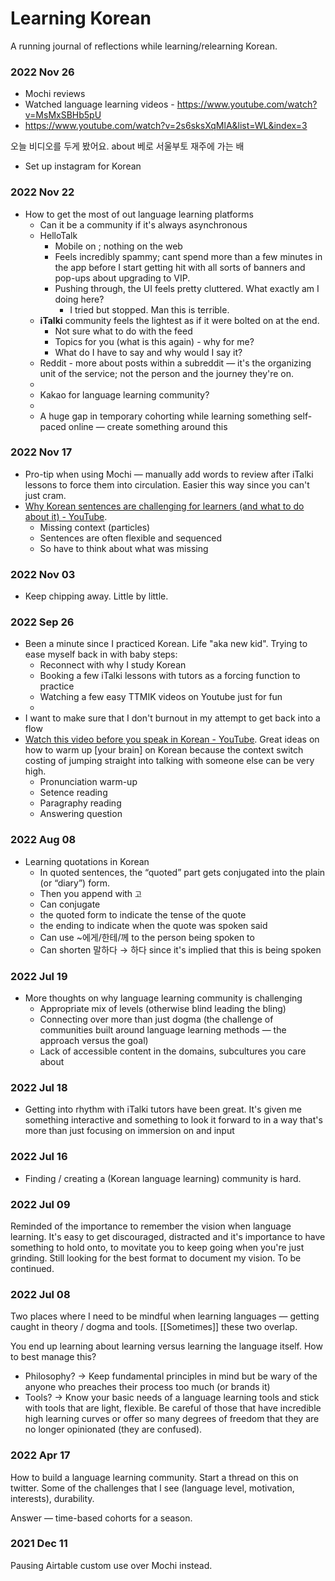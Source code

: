 # Learning Korean 

A running journal of reflections while learning/relearning Korean. 

### 2022 Nov 26
- Mochi reviews 
- Watched language learning videos - https://www.youtube.com/watch?v=MsMxSBHb5pU
- https://www.youtube.com/watch?v=2s6sksXqMlA&list=WL&index=3

오늘 비디오를 두게 봤어요. 
about 베로 서울부토 재주에 가는 배 

- Set up instagram for Korean

### 2022 Nov 22
- How to get the most of out language learning platforms 
   - Can it be a community if it's always asynchronous 
   - HelloTalk
      -  Mobile on ; nothing on the web
      -  Feels incredibly spammy; cant spend more than a few minutes in the app before I start getting hit with all sorts of banners and pop-ups about upgrading to VIP. 
      -  Pushing through, the UI feels pretty cluttered. What exactly am I doing here? 
         - I tried but stopped. Man this is terrible.     
   - **iTalki** community feels the lightest as if it were bolted on at the end. 
      - Not sure what to do with the feed
      - Topics for you (what is this again) - why for me? 
      - What do I have to say and why would I say it? 
   - Reddit - more about posts within a subreddit — it's the organizing unit of the service; not the person and the journey they're on. 
   - 
   - Kakao for language learning community?
   - 
   - A huge gap in temporary cohorting while learning something self-paced online — create something around this

### 2022 Nov 17
- Pro-tip when using Mochi — manually add words to review after iTalki lessons to force them into circulation. Easier this way since you can't just cram.
- [Why Korean sentences are challenging for learners (and what to do about it) - YouTube](https://www.youtube.com/watch?v=hiWIdvcM21o).
   - Missing context (particles) 
   - Sentences are often flexible and sequenced
   - So have to think about what was missing 


### 2022 Nov 03
- Keep chipping away. Little by little.

### 2022 Sep 26
- Been a minute since I practiced Korean. Life "aka new kid". Trying to ease myself back in with baby steps: 
   - Reconnect with why I study Korean
   - Booking a few iTalki lessons with tutors as a forcing function to practice
   - Watching a few easy TTMIK videos on Youtube just for fun 
   - 
- I want to make sure that I don't burnout in my attempt to get back into a flow
- [Watch this video before you speak in Korean - YouTube](https://www.youtube.com/watch?v=LXhvTPXcCV4). Great ideas on how to warm up [your brain] on Korean because the context switch costing of jumping straight into talking with someone else can be very high.
   -  Pronunciation warm-up
   -  Setence reading
   -  Paragraphy reading
   -  Answering question


### 2022 Aug 08

- Learning quotations in Korean 
   -  In quoted sentences, the “quoted” part gets conjugated into the plain (or “diary”) form. 
   -  Then you append with `고`
   -  Can conjugate 
     -  the quoted form to indicate the tense of the quote
     -  the ending to indicate when the quote was spoken said
   -  Can use ~에게/한테/께 to the person being spoken to
   -  Can shorten 말하다 → 하다 since it's implied that this is being spoken



### 2022 Jul 19

- More thoughts on why language learning community is challenging 
  -  Appropriate mix of levels (otherwise blind leading the bling) 
  -  Connecting over more than just dogma (the challenge of communities built around language learning methods — the approach versus the goal)
  -  Lack of accessible content in the domains, subcultures you care about

### 2022 Jul 18
- Getting into rhythm with iTalki tutors have been great. It's given me something interactive and something to look it forward to in a way that's more than just focusing on immersion on and input

### 2022 Jul 16 

- Finding / creating a (Korean language learning) community is hard. 

### 2022 Jul 09 

Reminded of the importance to remember the vision when language learning. It's easy to get discouraged, distracted and it's importance to have something to hold onto, to movitate you to keep going when you're just grinding. Still looking for the best format to document my vision. To be continued. 

### 2022 Jul 08

Two places where I need to be mindful when learning languages — getting caught in theory / dogma and tools. [[Sometimes]] these two overlap. 

You end up learning about learning versus learning the language itself. How to best manage this? 

- Philosophy? → Keep fundamental principles in mind but be wary of the anyone who preaches their process too much (or brands it)
- Tools?  → Know your basic needs of a language learning tools and stick with tools that are light, flexible. Be careful of those that have incredible high learning curves or offer so many degrees of freedom that they are no longer opinionated (they are confused). 

### 2022 Apr 17 

How to build a language learning community. Start a thread on this on twitter. Some of the challenges that I see (language level, motivation, interests), durability.

Answer — time-based cohorts for a season.


### 2021 Dec 11 

Pausing Airtable custom use over Mochi instead. 
